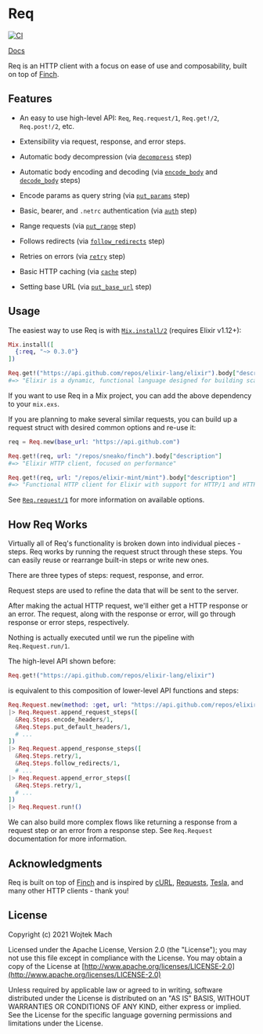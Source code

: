 # Req

[![CI](https://github.com/wojtekmach/req/actions/workflows/ci.yml/badge.svg)](https://github.com/wojtekmach/req/actions/workflows/ci.yml)

[Docs](https://hexdocs.pm/req)

<!-- MDOC !-->

Req is an HTTP client with a focus on ease of use and composability, built on top of [Finch](https://github.com/keathley/finch).

## Features

  * An easy to use high-level API: `Req`, `Req.request/1`, `Req.get!/2`, `Req.post!/2`, etc.

  * Extensibility via request, response, and error steps.

  * Automatic body decompression (via [`decompress`](`Req.Steps.decompress/1`) step)

  * Automatic body encoding and decoding (via [`encode_body`](`Req.Steps.encode_body/1`)
    and [`decode_body`](`Req.Steps.decode_body/1`) steps)

  * Encode params as query string (via [`put_params`](`Req.Steps.put_params/1`) step)

  * Basic, bearer, and `.netrc` authentication (via [`auth`](`Req.Steps.auth/1`) step)

  * Range requests (via [`put_range`](`Req.Steps.put_range/1`) step)

  * Follows redirects (via [`follow_redirects`](`Req.Steps.follow_redirects/1`) step)

  * Retries on errors (via [`retry`](`Req.Steps.retry/1`) step)

  * Basic HTTP caching (via [`cache`](`Req.Steps.put_if_modified_since/1`) step)

  * Setting base URL (via [`put_base_url`](`Req.Steps.put_base_url/1`) step)

## Usage

The easiest way to use Req is with [`Mix.install/2`](https://hexdocs.pm/mix/Mix.html#install/2) (requires Elixir v1.12+):

```elixir
Mix.install([
  {:req, "~> 0.3.0"}
])

Req.get!("https://api.github.com/repos/elixir-lang/elixir").body["description"]
#=> "Elixir is a dynamic, functional language designed for building scalable and maintainable applications"
```

If you want to use Req in a Mix project, you can add the above dependency to your `mix.exs`.

If you are planning to make several similar requests, you can build up a request struct with
desired common options and re-use it:

```elixir
req = Req.new(base_url: "https://api.github.com")

Req.get!(req, url: "/repos/sneako/finch").body["description"]
#=> "Elixir HTTP client, focused on performance"

Req.get!(req, url: "/repos/elixir-mint/mint").body["description"]
#=> "Functional HTTP client for Elixir with support for HTTP/1 and HTTP/2."
```

See [`Req.request/1`](https://hexdocs.pm/req/Req.html#request/1) for more information on available
options.

## How Req Works

Virtually all of Req's functionality is broken down into individual pieces - steps. Req works by
running the request struct through these steps. You can easily reuse or rearrange built-in steps
or write new ones.

There are three types of steps: request, response, and error.

Request steps are used to refine the data that will be sent to the server.

After making the actual HTTP request, we'll either get a HTTP response or an error.
The request, along with the response or error, will go through response or
error steps, respectively.

Nothing is actually executed until we run the pipeline with `Req.Request.run/1`.

The high-level API shown before:

```elixir
Req.get!("https://api.github.com/repos/elixir-lang/elixir")
```

is equivalent to this composition of lower-level API functions and steps:

```elixir
Req.Request.new(method: :get, url: "https://api.github.com/repos/elixir-lang/elixir")
|> Req.Request.append_request_steps([
  &Req.Steps.encode_headers/1,
  &Req.Steps.put_default_headers/1,
  # ...
])
|> Req.Request.append_response_steps([
  &Req.Steps.retry/1,
  &Req.Steps.follow_redirects/1,
  # ...
|> Req.Request.append_error_steps([
  &Req.Steps.retry/1,
  # ...
])
|> Req.Request.run!()
```

We can also build more complex flows like returning a response from a request step
or an error from a response step. See `Req.Request` documentation for more information.

<!-- MDOC !-->

## Acknowledgments

Req is built on top of [Finch](http://github.com/keathley/finch) and is inspired by [cURL](https://curl.se), [Requests](https://docs.python-requests.org/en/master/), [Tesla](https://github.com/teamon/tesla), and many other HTTP clients - thank you!

## License

Copyright (c) 2021 Wojtek Mach

Licensed under the Apache License, Version 2.0 (the "License");
you may not use this file except in compliance with the License.
You may obtain a copy of the License at [http://www.apache.org/licenses/LICENSE-2.0](http://www.apache.org/licenses/LICENSE-2.0)

Unless required by applicable law or agreed to in writing, software
distributed under the License is distributed on an "AS IS" BASIS,
WITHOUT WARRANTIES OR CONDITIONS OF ANY KIND, either express or implied.
See the License for the specific language governing permissions and
limitations under the License.

